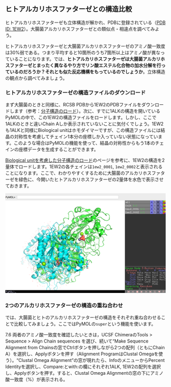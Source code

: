 ## ヒトアルカリホスファターゼとの構造比較

ヒトアルカリホスファターゼも立体構造が解かれ、PDBに登録されている（[PDB ID: 1EW2](https://www.rcsb.org/structure/1EW2)）。大腸菌アルカリホスファターゼとの類似点・相違点を調べてみよう。

ヒトアルカリホスファターゼと大腸菌アルカリホスファターゼのアミノ酸一致度は30%弱である。つまり平均すると10箇所のうち7箇所以上はアミノ酸が異なっていることになります。では、**ヒトアルカリホスファターゼは大腸菌アルカリホスファターゼとまったく異なるやり方でリン酸エステル化合物の加水分解を行っているのだろうか？それとも似た反応機構をもっているのでしょうか**。立体構造の観点から調べてみましょう。

### ヒトアルカリホスファターゼの構造ファイルのダウンロード
まず大腸菌のときと同様に、RCSB PDBから1EW2のPDBファイルをダウンロードします（参考：[分子構造のロード](../ch02/loadmol.md)）。次に、すでに1ALKの構造を開いているPyMOLの中で、この1EW2の構造ファイルをロードします。しかし、ここで1ALKのときと違いChain Aしか表示されていないことに気付くでしょう。1EW2も1ALKと同様にBiological unitはホモダイマーですが、この構造ファイルには結晶の対称性を考慮してチェイン1本分の座標しか入っていない状態になっています。このような場合はPyMOLの機能を使って、結晶の対称性からもう1本のチェインの座標データを生成することができます。

[Biological unitを考慮した分子構造のロード](../ch02/loadmol.html#biological-unitを考慮した分子構造のロード)のページを参考に、1EW2の構造を2量体でロードします。1EW2の各チェインは`1ew2_0001`, `1ew2_0002`と表示されることになります。ここで、わかりやすくするために大腸菌のアルカリホスファターゼを緑色に、今開いたヒトアルカリホスファターゼの2量体を水色で表示させておきます。

<img src="./image/compare1.png" alt="1ALK（緑）と1EW2（青）の2量体表示" title="1ALK（緑）と1EW2（青）の2量体表示">

### 2つのアルカリホスファターゼの構造の重ね合わせ
では、大腸菌とヒトのアルカリホスファターゼの構造をそれぞれ重ね合わせることで比較してみましょう。ここではPyMOLの`super`という機能を使います。

7.6	両者のアミノ酸一致度を確認したいときは，UCSF ChimeraのTools > Sequence > Align Chain sequences を選び、続いて“Make Sequence Alignment from Chainsの窓でCtrlボタンを押しながら2つの配列（ともにChain A）を選択し、Applyボタンを押す（Alignment ProgramはClustal Omegaを使う）。“Clustal Omega Alignment”の窓が現れたら、InfoのメニューからPercent Identityを選択し、Compare:とwith:の欄にそれぞれ1ALK, 1EW2の配列を選択し、Applyボタンを押す。すると、Clustal Omega Alignmentの窓の下にアミノ酸一致度（%）が表示される。
